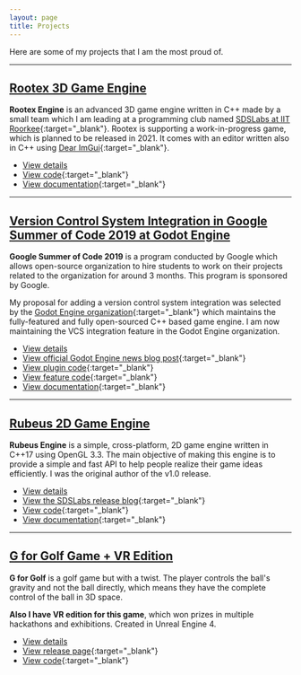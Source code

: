 ```yaml
---
layout: page
title: Projects
---
```


Here are some of my projects that I am the most proud of.

---

## [Rootex 3D Game Engine](/2020/08/04/rootex-engine/)

**Rootex Engine** is an advanced 3D game engine written in C++ made by a small team which I am leading at a programming club named [SDSLabs at IIT Roorkee](https://sdslabs.co/){:target="_blank"}. Rootex is supporting a work-in-progress game, which is planned to be released in 2021. It comes with an editor written also in C++ using [Dear ImGui](https://github.com/ocornut/imgui){:target="_blank"}.

* [View details](/2020/08/04/rootex-engine/)
* [View code](https://github.com/sdslabs/Rootex){:target="_blank"}
* [View documentation](https://rootex.readthedocs.io/){:target="_blank"}

---

## [Version Control System Integration in Google Summer of Code 2019 at Godot Engine](/2020/08/04/gsoc-godot-engine/)

**Google Summer of Code 2019** is a program conducted by Google which allows open-source organization to hire students to work on their projects related to the organization for around 3 months. This program is sponsored by Google.

My proposal for adding a version control system integration was selected by the [Godot Engine organization](https://godotengine.org/){:target="_blank"} which maintains the fully-featured and fully open-sourced C++ based game engine. I am now maintaining the VCS integration feature in the Godot Engine organization.

* [View details](/2020/08/04/gsoc-godot-engine/)
* [View official Godot Engine news blog post](https://godotengine.org/article/gsoc-2019-progress-report-3#vcs-integration){:target="_blank"}
* [View plugin code](https://github.com/godotengine/godot-git-plugin){:target="_blank"}
* [View feature code](https://github.com/godotengine/godot/pull/31461){:target="_blank"}
* [View documentation](https://github.com/godotengine/godot-git-plugin/wiki){:target="_blank"}

---

## [Rubeus 2D Game Engine](/2020/08/03/rubeus-engine/)

**Rubeus Engine** is a simple, cross-platform, 2D game engine written in C++17 using OpenGL 3.3. The main objective of making this engine is to provide a simple and fast API to help people realize their game ideas efficiently. I was the original author of the v1.0 release.

* [View details](/2020/08/03/rubeus-engine/)
* [View the SDSLabs release blog](https://blog.sdslabs.co/2018/12/making-a-game-engine-from-scratch){:target="_blank"}
* [View code](https://github.com/sdslabs/Rubeus){:target="_blank"}
* [View documentation](https://blog.sdslabs.co/Rubeus-Docs/html/index.html){:target="_blank"}

---

## [G for Golf Game + VR Edition](/2020/08/02/g-for-golf/)

**G for Golf** is a golf game but with a twist. The player controls the ball's gravity and not the ball directly, which means they have the complete control of the ball in 3D space.

**Also I have VR edition for this game**, which won prizes in multiple hackathons and exhibitions. Created in Unreal Engine 4.

* [View details](/2020/08/02/g-for-golf/)
* [View release page](https://gamejolt.com/games/gforgolf/307491){:target="_blank"}
* [View code](https://github.com/sdswoc/g-for-Golf){:target="_blank"}
